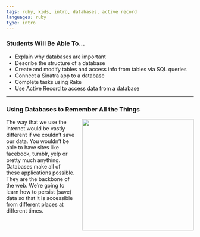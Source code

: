 ```yaml
---
tags: ruby, kids, intro, databases, active record
languages: ruby
type: intro
---
```


### Students Will Be Able To...
* Explain why databases are important
* Describe the structure of a database
* Create and modify tables and access info from tables via SQL queries
* Connect a Sinatra app to a database
* Complete tasks using Rake 
* Use Active Record to access data from a database

---
### Using Databases to Remember All the Things
<img align="right" src="https://myelephantmuse.files.wordpress.com/2010/04/elephants-never-forget.jpg" width="300" style="margin-left: 20px"> The way that we use the internet would be vastly different if we couldn’t save our data. You wouldn’t be able to have sites like facebook, tumblr, yelp or pretty much anything. Databases make all of these applications possible. They are the backbone of the web. We’re going to learn how to persist (save) data so that it is accessible from different places at different times.